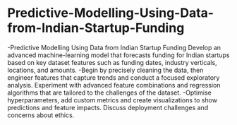 # Predictive-Modelling-Using-Data-from-Indian-Startup-Funding

-Predictive Modelling Using Data from Indian Startup Funding Develop an advanced machine-learning model that forecasts funding for Indian startups based on key dataset features such as funding dates, industry verticals, locations, and amounts. 
-Begin by precisely cleaning the data, then engineer features that capture trends and conduct a focused exploratory analysis. Experiment with advanced feature combinations and regression algorithms that are tailored to the challenges of the dataset.
-Optimise hyperparameters, add custom metrics and create visualizations to show predictions and feature impacts. Discuss deployment challenges and concerns about ethics.
